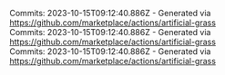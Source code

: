Commits: 2023-10-15T09:12:40.886Z - Generated via https://github.com/marketplace/actions/artificial-grass
<br>
Commits: 2023-10-15T09:12:40.886Z - Generated via https://github.com/marketplace/actions/artificial-grass
<br>
Commits: 2023-10-15T09:12:40.886Z - Generated via https://github.com/marketplace/actions/artificial-grass
<br>
